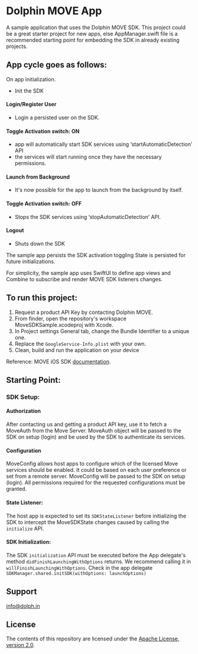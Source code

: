 # Dolphin MOVE App

A sample application that uses the Dolphin MOVE SDK. 
This project could be a great starter project for new apps, else AppManager.swift file is a recommended starting point for embedding the SDK in already existing projects.

## App cycle goes as follows:

On app initialization.
- Init the SDK

#### Login/Register User
- Login a persisted user on the SDK.

#### Toggle Activation switch: ON
- app will automatically start SDK services using ‘startAutomaticDetection’ API
- the services will start running once they have the necessary permissions.

#### Launch from Background
- It's now possible for the app to launch from the background by itself.

#### Toggle Activation switch: OFF
- Stops the SDK services using ‘stopAutomaticDetection’ API.

#### Logout
- Shuts down the SDK

The sample app persists the SDK activation toggling State is persisted for future initializations.

For simplicity, the sample app uses SwiftUI to define app views and Combine to subscribe and render MOVE SDK listeners changes. 

## To run this project:

1. Request a product API Key by contacting Dolphin MOVE.
2. From finder, open the repository's workspace MoveSDKSample.xcodeproj with Xcode.
3. In Project settings General tab, change the Bundle Identifier to a unique one.
4. Replace the `GoogleService-Info.plist` with your own.
5. Clean, build and run the application on your device

Reference: MOVE iOS SDK [documentation](https://docs.movesdk.com/).

## Starting Point:

### SDK Setup:

#### Authorization

After contacting us and getting a product API key, use it to fetch a MoveAuth from the Move Server. MoveAuth object will be passed to the SDK on setup (login) and be used by the SDK to authenticate its services.


#### Configuration

MoveConfig allows host apps to configure which of the licensed Move services should be enabled. It could be based on each user preference or set from a remote server. MoveConfig will be passed to the SDK on setup (login). All permissions required for the requested configurations must be granted.

#### State Listener:

The host app is expected to set its `SDKStateListener` before initializing the SDK to intercept the MoveSDKState changes caused by calling the `initialize` API.

#### SDK Initialization:

The SDK `initialization` API must be executed before the App delegate's method  `didFinishLaunchingWithOptions` returns. We recommend calling it in `willFinishLaunchingWithOptions`. Check in the app delegate  `SDKManager.shared.initSDK(withOptions: launchOptions)` 

## Support
[info@dolph.in](mailto://info@dolph.in)
 
## License

The contents of this repository are licensed under the
[Apache License, version 2.0](http://www.apache.org/licenses/LICENSE-2.0).
